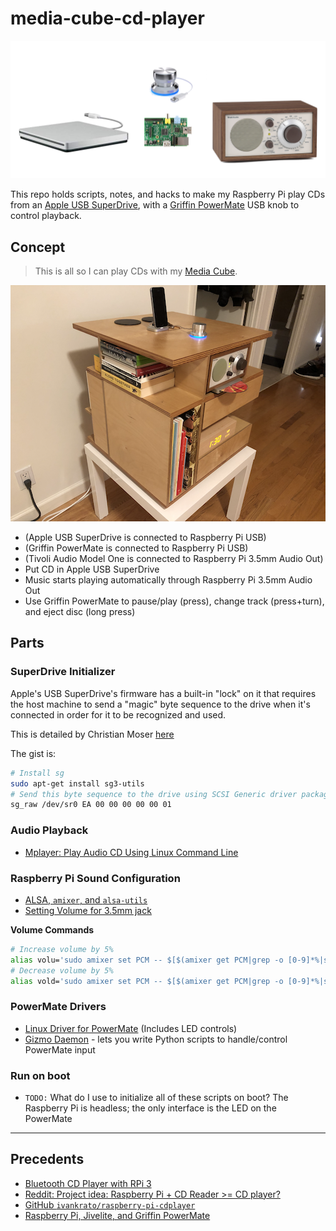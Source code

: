 # media-cube-cd-player

![images/devices.png](images/devices.png)

This repo holds scripts, notes, and hacks to make my Raspberry Pi play CDs from an [Apple USB SuperDrive](https://www.apple.com/shop/product/MD564LL/A/apple-usb-superdrive), with a [Griffin PowerMate](https://griffintechnology.com/powermate-usb-classic-aluminum) USB knob to control playback.

## Concept

> This is all so I can play CDs with my [Media Cube](https://andrewwestling.com/posts/media-cube).

![](images/media-cube-cd-player.png)

- (Apple USB SuperDrive is connected to Raspberry Pi USB)
- (Griffin PowerMate is connected to Raspberry Pi USB)
- (Tivoli Audio Model One is connected to Raspberry Pi 3.5mm Audio Out)
- Put CD in Apple USB SuperDrive
- Music starts playing automatically through Raspberry Pi 3.5mm Audio Out
- Use Griffin PowerMate to pause/play (press), change track (press+turn), and eject disc (long press)

## Parts

### SuperDrive Initializer

Apple's USB SuperDrive's firmware has a built-in "lock" on it that requires the host machine to send a "magic" byte sequence to the drive when it's connected in order for it to be recognized and used.

This is detailed by Christian Moser [here](https://christianmoser.me/use-apples-usb-superdrive-with-linux/)

The gist is:

```bash
# Install sg
sudo apt-get install sg3-utils
# Send this byte sequence to the drive using SCSI Generic driver packages
sg_raw /dev/sr0 EA 00 00 00 00 00 01
```

### Audio Playback

- [Mplayer: Play Audio CD Using Linux Command Line](https://www.cyberciti.biz/faq/linux-unix-mplayer-playing-audio-dvd-cd-using-bash-shell/)

### Raspberry Pi Sound Configuration

- [ALSA, `amixer`, and `alsa-utils`](http://blog.scphillips.com/posts/2013/01/sound-configuration-on-raspberry-pi-with-alsa/)
- [Setting Volume for 3.5mm jack](https://www.raspberrypi.org/forums/viewtopic.php?t=14966)

**Volume Commands**
```bash
# Increase volume by 5%
alias volu='sudo amixer set PCM -- $[$(amixer get PCM|grep -o [0-9]*%|sed 's/%//')+5]%'
# Decrease volume by 5%
alias vold='sudo amixer set PCM -- $[$(amixer get PCM|grep -o [0-9]*%|sed 's/%//')-5]%'
```

### PowerMate Drivers

- [Linux Driver for PowerMate](http://sowerbutts.com/powermate/) (Includes LED controls)
- [Gizmo Daemon](http://gizmod.sourceforge.net/) - lets you write Python scripts to handle/control PowerMate input

### Run on boot

- `TODO:` What do I use to initialize all of these scripts on boot? The Raspberry Pi is headless; the only interface is the LED on the PowerMate

---

## Precedents
- [Bluetooth CD Player with RPi 3](https://www.heinbockel.eu/2016/12/09/bluetooth-cd-player-with-raspberry-pi-3/)
- [Reddit: Project idea: Raspberry Pi + CD Reader >= CD player?](https://www.reddit.com/r/raspberry_pi/comments/35yu0u/project_idea_raspberry_pi_cd_reader_cd_player/)
- [GitHub `ivankrato/raspberry-pi-cdplayer`](https://github.com/ivankrato/raspberry-pi-cdplayer)
- [Raspberry Pi, Jivelite, and Griffin PowerMate](https://forums.slimdevices.com/showthread.php?103051-Raspberry-PI-Jivelite-and-a-Griffin-Powermate)
